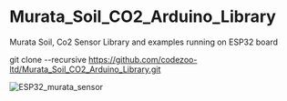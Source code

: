 # Murata_Soil_CO2_Arduino_Library
Murata Soil, Co2 Sensor Library and examples running on ESP32 board

git clone --recursive https://github.com/codezoo-ltd/Murata_Soil_CO2_Arduino_Library.git

![ESP32_murata_sensor](https://github.com/codezoo-ltd/Murata_Soil_CO2_Arduino_Library/assets/22319034/5dc3a51c-9931-4b8e-8e99-c2bea488ebb5)




